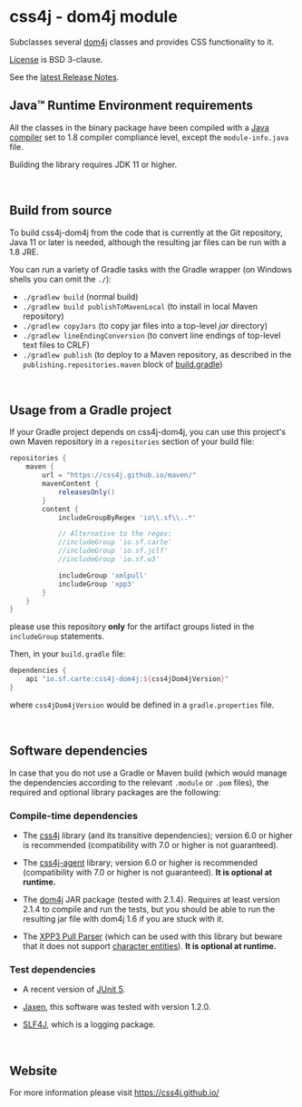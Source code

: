 # css4j - dom4j module

Subclasses several [dom4j](https://dom4j.github.io/) classes and provides CSS functionality to it.

[License](LICENSE.txt) is BSD 3-clause.

See the [latest Release Notes](RELEASE_NOTES.md).

## Java™ Runtime Environment requirements
All the classes in the binary package have been compiled with a [Java compiler](https://adoptium.net/)
set to 1.8 compiler compliance level, except the `module-info.java` file.

Building the library requires JDK 11 or higher.

<br/>

## Build from source
To build css4j-dom4j from the code that is currently at the Git repository, Java
11 or later is needed, although the resulting jar files can be run with a 1.8 JRE.

You can run a variety of Gradle tasks with the Gradle wrapper (on Windows shells you can omit the `./`):

- `./gradlew build` (normal build)
- `./gradlew build publishToMavenLocal` (to install in local Maven repository)
- `./gradlew copyJars` (to copy jar files into a top-level _jar_ directory)
- `./gradlew lineEndingConversion` (to convert line endings of top-level text files to CRLF)
- `./gradlew publish` (to deploy to a Maven repository, as described in the `publishing.repositories.maven` block of
[build.gradle](https://github.com/css4j/css4j-dom4j/blob/master/build.gradle))

<br/>

## Usage from a Gradle project
If your Gradle project depends on css4j-dom4j, you can use this project's own Maven repository in a `repositories` section of
your build file:
```groovy
repositories {
    maven {
        url = "https://css4j.github.io/maven/"
        mavenContent {
            releasesOnly()
        }
        content {
            includeGroupByRegex 'io\\.sf\\..*'

            // Alternative to the regex:
            //includeGroup 'io.sf.carte'
            //includeGroup 'io.sf.jclf'
            //includeGroup 'io.sf.w3'

            includeGroup 'xmlpull'
            includeGroup 'xpp3'
        }
    }
}
```
please use this repository **only** for the artifact groups listed in the `includeGroup` statements.

Then, in your `build.gradle` file:
```groovy
dependencies {
    api "io.sf.carte:css4j-dom4j:${css4jDom4jVersion}"
}
```
where `css4jDom4jVersion` would be defined in a `gradle.properties` file.

<br/>

## Software dependencies

In case that you do not use a Gradle or Maven build (which would manage the
dependencies according to the relevant `.module` or `.pom` files), the required
and optional library packages are the following:

### Compile-time dependencies

- The [css4j](https://github.com/css4j/css4j/releases) library (and its transitive
  dependencies); version 6.0 or higher is recommended (compatibility with 7.0 or
  higher is not guaranteed).

- The [css4j-agent](https://github.com/css4j/css4j-agent/releases) library;
  version 6.0 or higher is recommended (compatibility with 7.0 or higher is
  not guaranteed). **It is optional at runtime.**

- The [dom4j](https://github.com/dom4j/dom4j) JAR package (tested with 2.1.4).
  Requires at least version 2.1.4 to compile and run the tests, but you
  should be able to run the resulting jar file with dom4j 1.6 if you are stuck with it.

- The [XPP3 Pull Parser](https://github.com/xmlpull-xpp3/xmlpull-xpp3) (which
  can be used with this library but beware that it does not support [character
  entities](https://dev.w3.org/html5/html-author/charref)).
  **It is optional at runtime.**

### Test dependencies

- A recent version of [JUnit 5](https://junit.org/junit5/).

- [Jaxen](https://github.com/jaxen-xpath/jaxen), this software was tested with
  version 1.2.0.

- [SLF4J](http://www.slf4j.org/), which is a logging package.

<br/>

## Website
For more information please visit https://css4j.github.io/
